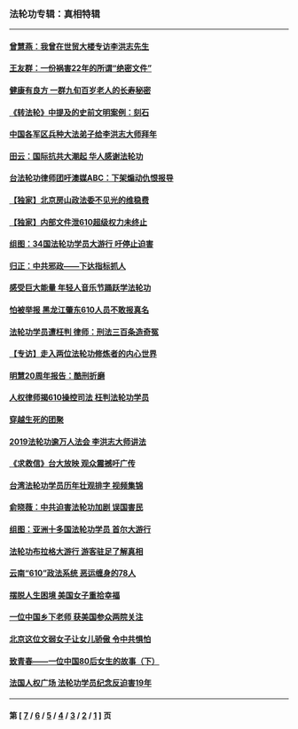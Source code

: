 ### 法轮功专辑：真相特辑
---
#### [曾慧燕：我曾在世贸大楼专访李洪志先生](../../pages/nf4389/n12898729.md?05310430) 
#### [王友群：一份祸害22年的所谓“绝密文件”](../../pages/nf4389/n12871750.md?05310430) 
#### [健康有良方 一群九旬百岁老人的长寿秘密](../../pages/nf4389/n12847475.md?05310430) 
#### [《转法轮》中提及的史前文明案例：刻石](../../pages/nf4389/n12758577.md?05310430) 
#### [中国各军区兵种大法弟子给李洪志大师拜年](../../pages/nf4389/n12750047.md?05310430) 
#### [田云：国际抗共大潮起 华人感谢法轮功](../../pages/nf4389/n12357708.md?05310430) 
#### [台法轮功律师团吁澳媒ABC：下架煽动仇恨报导](../../pages/nf4389/n12279917.md?05310430) 
#### [【独家】北京房山政法委不见光的维稳费](../../pages/nf4389/n12031979.md?05310430) 
#### [【独家】内部文件泄610超级权力未终止](../../pages/nf4389/n12023895.md?05310430) 
#### [组图：34国法轮功学员大游行 吁停止迫害](../../pages/nf4389/n11492658.md?05310430) 
#### [归正：中共邪政——下达指标抓人](../../pages/nf4389/n11474770.md?05310430) 
#### [感受巨大能量 年轻人音乐节踊跃学法轮功](../../pages/nf4389/n11441981.md?05310430) 
#### [怕被举报 黑龙江肇东610人员不敢报真名](../../pages/nf4389/n11436499.md?05310430) 
#### [法轮功学员遭枉判 律师：刑法三百条造奇冤](../../pages/nf4389/n11433943.md?05310430) 
#### [【专访】走入两位法轮功修炼者的内心世界](../../pages/nf4389/n11415623.md?05310430) 
#### [明慧20周年报告：酷刑折磨](../../pages/nf4389/n11387954.md?05310430) 
#### [人权律师揭610操控司法 枉判法轮功学员](../../pages/nf4389/n11313370.md?05310430) 
#### [穿越生死的团聚](../../pages/nf4389/n11258922.md?05310430) 
#### [2019法轮功逾万人法会 李洪志大师讲法](../../pages/nf4389/n11265303.md?05310430) 
#### [《求救信》台大放映 观众震撼吁广传](../../pages/nf4389/n10922251.md?05310430) 
#### [台湾法轮功学员历年壮观排字 视频集锦](../../pages/nf4389/n10878789.md?05310430) 
#### [俞晓薇：中共迫害法轮功加剧 误国害民](../../pages/nf4389/n10859260.md?05310430) 
#### [组图：亚洲十多国法轮功学员 首尔大游行](../../pages/nf4389/n10781149.md?05310430) 
#### [法轮功布拉格大游行 游客驻足了解真相](../../pages/nf4389/n10749360.md?05310430) 
#### [云南“610”政法系统 恶运缠身的78人](../../pages/nf4389/n10747534.md?05310430) 
#### [摆脱人生困境 美国女子重拾幸福](../../pages/nf4389/n10688678.md?05310430) 
#### [一位中国乡下老师 获美国参众两院关注](../../pages/nf4389/n10683927.md?05310430) 
#### [北京这位文弱女子让女儿骄傲 令中共惧怕](../../pages/nf4389/n10668341.md?05310430) 
#### [致青春——一位中国80后女生的故事（下）](../../pages/nf4389/n10642721.md?05310430) 
#### [法国人权广场 法轮功学员纪念反迫害19年](../../pages/nf4389/n10586601.md?05310430) 

---
#### 第 [ [7](./7.md?05310430) / [6](./6.md?05310430) / [5](./5.md?05310430) / [4](./4.md?05310430) / [3](./3.md?05310430) / [2](./2.md?05310430) / [1](./1.md?05310430) ] 页
